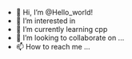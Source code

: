 - 👋 Hi, I’m @Hello_world!
- 👀 I’m interested in 
- 🌱 I’m currently learning cpp
- 💞️ I’m looking to collaborate on ...
- 📫 How to reach me ...

<!---
FaliedID/FaliedID is a ✨ special ✨ repository because its `README.md` (this file) appears on your GitHub profile.
You can click the Preview link to take a look at your changes.
--->

